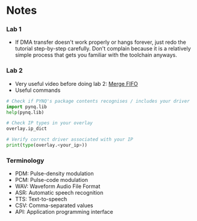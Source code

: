 # Notes

### Lab 1
- If DMA transfer doesn't work properly or hangs forever, just redo the tutorial step-by-step carefully. Don't complain because it is a relatively simple process that gets you familiar with the toolchain anyways.

### Lab 2
- Very useful video before doing lab 2: [Merge FIFO](https://www.youtube.com/watch?v=cz0iKv53Vww&t=3123s)
- Useful commands
```python
# Check if PYNQ's package contents recognises / includes your driver 
import pynq.lib
help(pynq.lib)

# Check IP types in your overlay
overlay.ip_dict

# Verify correct driver associated with your IP
print(type(overlay.<your_ip>))
```

### Terminology
- PDM: Pulse-density modulation
- PCM: Pulse-code modulation
- WAV: Waveform Audio File Format
- ASR: Automatic speech recognition
- TTS: Text-to-speech
- CSV: Comma-separated values
- API: Application programming interface

